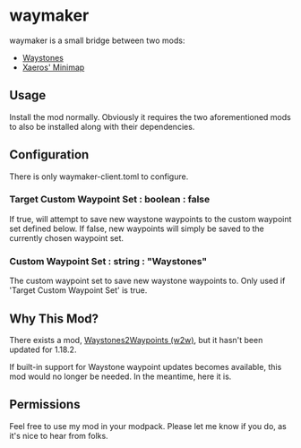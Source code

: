 waymaker
=============
waymaker is a small bridge between two mods:
- [Waystones](https://www.curseforge.com/minecraft/mc-mods/waystones)
- [Xaeros' Minimap](https://www.curseforge.com/minecraft/mc-mods/xaeros-minimap)

## Usage
Install the mod normally. Obviously it requires the two aforementioned mods to also be installed along 
with their dependencies.

## Configuration
There is only waymaker-client.toml to configure.

### Target Custom Waypoint Set : boolean : false
If true, will attempt to save new waystone waypoints to the custom waypoint set defined below. If false, new waypoints
will simply be saved to the currently chosen waypoint set.

### Custom Waypoint Set : string : "Waystones"
The custom waypoint set to save new waystone waypoints to. Only used if 'Target Custom Waypoint Set'
is true.

## Why This Mod?
There exists a mod, [Waystones2Waypoints (w2w)](https://www.curseforge.com/minecraft/mc-mods/waystones2waypoints), but
it hasn't been updated for 1.18.2.

If built-in support for Waystone waypoint updates becomes available, this mod would no longer be needed. In the meantime,
here it is.

## Permissions
Feel free to use my mod in your modpack. Please let me know if you do, as it's nice to hear from folks.
